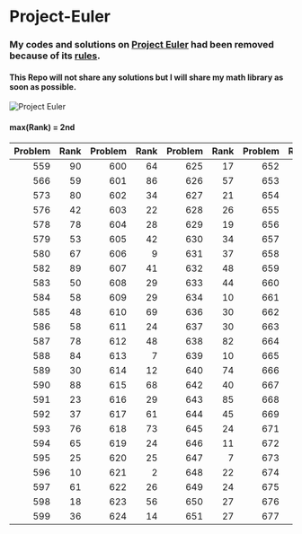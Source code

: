 <!--
 * @Author: zhaoyang.liang
 * @Github: https://github.com/LzyRapx
 * @Date: 2020-02-01 16:17:23
 -->
# Project-Euler
### My codes and solutions on [Project Euler](https://projecteuler.net/archives) had been removed because of its [rules](https://projecteuler.chat/viewtopic.php?f=50&t=1356).

#### This Repo will not share any solutions but I will share my math library as soon as possible.

![Project Euler](https://projecteuler.net/profile/LzyRapx.png)

#### max(Rank) = 2nd
|Problem|Rank|Problem|Rank|Problem|Rank|Problem|Rank|Problem|Rank|
|------:|---:|------:|---:|------:|---:|------:|---:|------:|---:|
|559|90|600|64|625|17|652|19|678|29|
|566|59|601|86|626|57|653|17|679|58|
|573|80|602|34|627|21|654|22|680|28|
|576|42|603|22|628|26|655|56|681|13|
|578|78|604|28|629|19|656|15|682|37|
|579|53|605|42|630|34|657|23|683|31|
|580|67|606|9|631|37|658|9|684|35|
|582|89|607|41|632|48|659|26|685|29|
|583|50|608|29|633|44|660|46|687|45|
|584|58|609|29|634|10|661|23|688|30|
|585|48|610|69|636|30|662|17|689|35|
|586|58|611|24|637|30|663|22|690|35|
|587|78|612|48|638|82|664|42|691|20|
|588|84|613|7|639|10|665|38|692|28|
|589|30|614|12|640|74|666|28|693|73|
|590|88|615|68|642|40|667|25|694|92|
|591|23|616|29|643|85|668|91|695|40|
|592|37|617|61|644|45|669|21|696|29|
|593|76|618|73|645|24|671|81|697|87|
|594|65|619|24|646|11|672|13|698|32|
|595|25|620|25|647|7|673|15|699|38|
|596|10|621|2|648|22|674|23|700|66|
|597|61|622|26|649|24|675|9|
|598|18|623|56|650|27|676|76|
|599|36|624|14|651|27|677|18|

